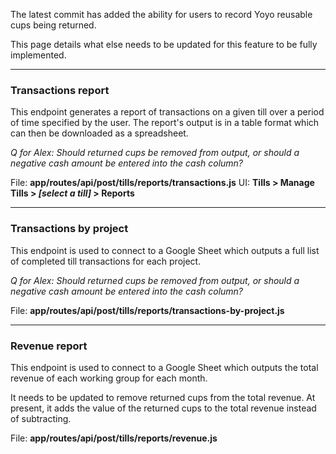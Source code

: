 The latest commit has added the ability for users to record Yoyo reusable cups being returned.

This page details what else needs to be updated for this feature to be fully implemented.

---

### Transactions report

This endpoint generates a report of transactions on a given till over a period of time specified by the user. The report's output is in a table format which can then be downloaded as a spreadsheet.

*Q for Alex: Should returned cups be removed from output, or should a negative cash amount be entered into the cash column?*

File: **app/routes/api/post/tills/reports/transactions.js**
UI: **Tills > Manage Tills > *[select a till]* > Reports**

---

### Transactions by project

This endpoint is used to connect to a Google Sheet which outputs a full list of completed till transactions for each project.

*Q for Alex: Should returned cups be removed from output, or should a negative cash amount be entered into the cash column?*

File: **app/routes/api/post/tills/reports/transactions-by-project.js**

---

### Revenue report

This endpoint is used to connect to a Google Sheet which outputs the total revenue of each working group for each month.

It needs to be updated to remove returned cups from the total revenue. At present, it adds the value of the returned cups to the total revenue instead of subtracting.

File: **app/routes/api/post/tills/reports/revenue.js**
